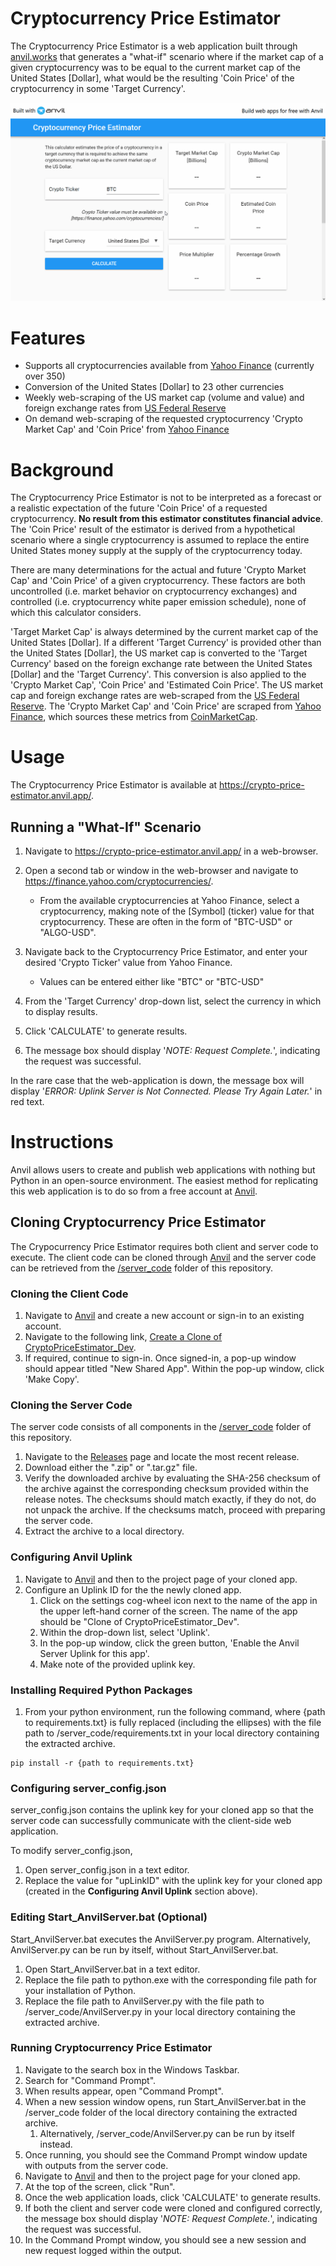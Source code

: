 # Cryptocurrency Price Estimator
The Cryptocurrency Price Estimator is a web application built through [anvil.works](https://anvil.works/) that generates a "what-if" scenario where if the market cap of a given cryptocurrency was to be equal to the current market cap of the United States [Dollar], what would be the resulting 'Coin Price' of the cryptocurrency in some 'Target Currency'.

![Web-App Animation](/assets/Calculate_Animation.gif)

# Features
- Supports all cryptocurrencies available from [Yahoo Finance](https://finance.yahoo.com/cryptocurrencies/) (currently over 350)
- Conversion of the United States [Dollar] to 23 other currencies
- Weekly web-scraping of the US market cap (volume and value) and foreign exchange rates from [US Federal Reserve](https://www.federalreserve.gov)
- On demand web-scraping of the requested cryptocurrency 'Crypto Market Cap' and 'Coin Price' from [Yahoo Finance](https://finance.yahoo.com/cryptocurrencies/)

# Background
The Cryptocurrency Price Estimator is not to be interpreted as a forecast or a realistic expectation of the future 'Coin Price' of a requested cryptocurrency. **No result from this estimator constitutes financial advice**. The 'Coin Price' result of the estimator is derived from a hypothetical scenario where a single cryptocurrency is assumed to replace the entire United States money supply at the supply of the cryptocurrency today.

There are many determinations for the actual and future 'Crypto Market Cap' and 'Coin Price' of a given cryptocurrency. These factors are both uncontrolled (i.e. market behavior on cryptocurrency exchanges) and controlled (i.e. cryptocurrency white paper emission schedule), none of which this calculator considers.

'Target Market Cap' is always determined by the current market cap of the United States [Dollar]. If a different 'Target Currency' is provided other than the United States [Dollar], the US market cap is converted to the 'Target Currency' based on the foreign exchange rate between the United States [Dollar] and the 'Target Currency'. This conversion is also applied to the 'Crypto Market Cap', 'Coin Price' and 'Estimated Coin Price'. The US market cap and foreign exchange rates are web-scraped from the [US Federal Reserve](https://www.federalreserve.gov). The 'Crypto Market Cap' and 'Coin Price' are scraped from [Yahoo Finance](https://finance.yahoo.com/), which sources these metrics from [CoinMarketCap](https://coinmarketcap.com/).

# Usage
The Cryptocurrency Price Estimator is available at https://crypto-price-estimator.anvil.app/.

## Running a "What-If" Scenario
1. Navigate to https://crypto-price-estimator.anvil.app/ in a web-browser.
2. Open a second tab or window in the web-browser and navigate to https://finance.yahoo.com/cryptocurrencies/.
   - From the available cryptocurrencies at Yahoo Finance, select a cryptocurrency, making note of the [Symbol] (ticker) value for that cryptocurrency. These are often in the form of "BTC-USD" or "ALGO-USD".
3. Navigate back to the Cryptocurrency Price Estimator, and enter your desired 'Crypto Ticker' value from Yahoo Finance.

   - Values can be entered either like "BTC" or "BTC-USD"
4. From the 'Target Currency' drop-down list, select the currency in which to display results.
5. Click 'CALCULATE' to generate results.
6. The message box should display '_NOTE: Request Complete._', indicating the request was successful.

In the rare case that the web-application is down, the message box will display '_ERROR: Uplink Server is Not Connected. Please Try Again Later._' in red text.

# Instructions
Anvil allows users to create and publish web applications with nothing but Python in an open-source environment. The easiest method for replicating this web application is to do so from a free account at [Anvil](https://anvil.works/).

## Cloning Cryptocurrency Price Estimator
The Crypocurrency Price Estimator requires both client and server code to execute. The client code can be cloned through [Anvil](https://anvil.works/) and the server code can be retrieved from the [/server_code](/server_code) folder of this repository.

### Cloning the Client Code
1. Navigate to [Anvil](https://anvil.works/) and create a new account or sign-in to an existing account.
2. Navigate to the following link, [Create a Clone of CryptoPriceEstimator_Dev](https://anvil.works/build#clone:ER7CIV2MZY7M2LOM=A6QP5KNZW76QG2PXW7U43AU6).
3. If required, continue to sign-in. Once signed-in, a pop-up window should appear titled "New Shared App". Within the pop-up window, click 'Make Copy'.

### Cloning the Server Code
The server code consists of all components in the [/server_code](/server_code) folder of this repository.

1. Navigate to the [Releases](https://github.com/thomaseleff/Crypto-Price-Estimator/releases) page and locate the most recent release.
2. Download either the ".zip" or ".tar.gz" file.
3. Verify the downloaded archive by evaluating the SHA-256 checksum of the archive against the corresponding checksum provided within the release notes. The checksums should match exactly, if they do not, do not unpack the archive. If the checksums match, proceed with preparing the server code.
4. Extract the archive to a local directory.

### Configuring Anvil Uplink
1. Navigate to [Anvil](https://anvil.works/) and then to the project page of your cloned app.
2. Configure an Uplink ID for the the newly cloned app.
   1. Click on the settings cog-wheel icon next to the name of the app in the upper left-hand corner of the screen. The name of the app should be "Clone of CryptoPriceEstimator_Dev".
   2. Within the drop-down list, select 'Uplink'.
   3. In the pop-up window, click the green button, 'Enable the Anvil Server Uplink for this app'.
   4. Make note of the provided uplink key.

### Installing Required Python Packages
1. From your python environment, run the following command, where {path to requirements.txt} is fully replaced (including the ellipses) with the file path to /server_code/requirements.txt in your local directory containing the extracted archive.

```
pip install -r {path to requirements.txt}
```

### Configuring server_config.json
server_config.json contains the uplink key for your cloned app so that the server code can successfully communicate with the client-side web application.

To modify server_config.json,

1. Open server_config.json in a text editor.
2. Replace the value for "upLinkID" with the uplink key for your cloned app (created in the **Configuring Anvil Uplink** section above).

### Editing Start_AnvilServer.bat (Optional)
Start_AnvilServer.bat executes the AnvilServer.py program. Alternatively, AnvilServer.py can be run by itself, without Start_AnvilServer.bat. 

1. Open Start_AnvilServer.bat in a text editor.
2. Replace the file path to python.exe with the corresponding file path for your installation of Python.
3. Replace the file path to AnvilServer.py with the file path to /server_code/AnvilServer.py in your local directory containing the extracted archive.

### Running Cryptocurrency Price Estimator
1. Navigate to the search box in the Windows Taskbar.
2. Search for "Command Prompt".
3. When results appear, open "Command Prompt".
4. When a new session window opens, run Start_AnvilServer.bat in the /server_code folder of the local directory containing the extracted archive.
   1. Alternatively, /server_code/AnvilServer.py can be run by itself instead.
5. Once running, you should see the Command Prompt window update with outputs from the server code.
6. Navigate to [Anvil](https://anvil.works/) and then to the project page for your cloned app.
7. At the top of the screen, click "Run".
8. Once the web application loads, click 'CALCULATE' to generate results.
9. If both the client and server code were cloned and configured correctly, the message box should display '_NOTE: Request Complete._', indicating the request was successful.
10. In the Command Prompt window, you should see a new session and new request logged within the output.
